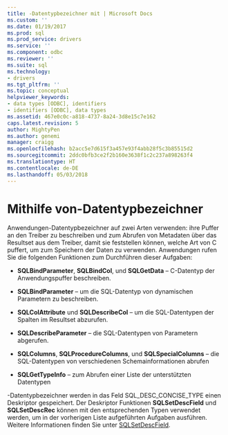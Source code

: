 ```yaml
---
title: -Datentypbezeichner mit | Microsoft Docs
ms.custom: ''
ms.date: 01/19/2017
ms.prod: sql
ms.prod_service: drivers
ms.service: ''
ms.component: odbc
ms.reviewer: ''
ms.suite: sql
ms.technology:
- drivers
ms.tgt_pltfrm: ''
ms.topic: conceptual
helpviewer_keywords:
- data types [ODBC], identifiers
- identifiers [ODBC], data types
ms.assetid: 467e0c0c-a818-4737-8a24-3d8e15c7e162
caps.latest.revision: 5
author: MightyPen
ms.author: genemi
manager: craigg
ms.openlocfilehash: b2acc5e7d615f3a457e93f4abb28f5c3b85515d2
ms.sourcegitcommit: 2ddc0bfb3ce2f2b160e3638f1c2c237a898263f4
ms.translationtype: HT
ms.contentlocale: de-DE
ms.lasthandoff: 05/03/2018
---
```

# <a name="using-data-type-identifiers"></a>Mithilfe von-Datentypbezeichner
Anwendungen-Datentypbezeichner auf zwei Arten verwenden: ihre Puffer an den Treiber zu beschreiben und zum Abrufen von Metadaten über das Resultset aus dem Treiber, damit sie feststellen können, welche Art von C puffert, um zum Speichern der Daten zu verwenden. Anwendungen rufen Sie die folgenden Funktionen zum Durchführen dieser Aufgaben:  
  
-   **SQLBindParameter**, **SQLBindCol**, und **SQLGetData** – C-Datentyp der Anwendungspuffer beschreiben.  
  
-   **SQLBindParameter** – um die SQL-Datentyp von dynamischen Parametern zu beschreiben.  
  
-   **SQLColAttribute** und **SQLDescribeCol** – um die SQL-Datentypen der Spalten im Resultset abzurufen.  
  
-   **SQLDescribeParameter** – die SQL-Datentypen von Parametern abgerufen.  
  
-   **SQLColumns**, **SQLProcedureColumns**, und **SQLSpecialColumns** – die SQL-Datentypen von verschiedenen Schemainformationen abrufen  
  
-   **SQLGetTypeInfo** – zum Abrufen einer Liste der unterstützten Datentypen  
  
 -Datentypbezeichner werden in das Feld SQL_DESC_CONCISE_TYPE einen Deskriptor gespeichert. Der Deskriptor Funktionen **SQLSetDescField** und **SQLSetDescRec** können mit den entsprechenden Typen verwendet werden, um in der vorherigen Liste aufgeführten Aufgaben ausführen. Weitere Informationen finden Sie unter [SQLSetDescField](../../../odbc/reference/syntax/sqlsetdescfield-function.md).
